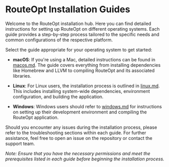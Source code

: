 # RouteOpt Installation Guides

Welcome to the RouteOpt installation hub. Here you can find detailed instructions for setting up RouteOpt on different
operating systems. Each guide provides a step-by-step process tailored to the specific needs and common configurations
of the respective platform.

Select the guide appropriate for your operating system to get started:

- **macOS**: If you're using a Mac, detailed instructions can be found in [macos.md](./macos/readMe.md). The guide
  covers
  everything from installing dependencies like Homebrew and LLVM to compiling RouteOpt and its associated libraries.

- **Linux**: For Linux users, the installation process is outlined in [linux.md](./linux/readMe.md). This includes
  installing
  system-wide dependencies, environment configuration, and building the application.

- **Windows**: Windows users should refer to [windows.md](./windows/readMe.md) for instructions on setting up their
  development
  environment and compiling the RouteOpt application.

Should you encounter any issues during the installation process, please refer to the troubleshooting sections within
each guide. For further assistance, feel free to open an issue on the repository or contact the support team.

*Note: Ensure that you have the necessary permissions and meet the prerequisites listed in each guide before beginning
the installation process.*
